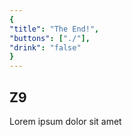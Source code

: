 ```yaml
---
{
"title": "The End!",
"buttons": ["./"],
"drink": "false"
}
---
```


## Z9  
Lorem ipsum dolor sit amet